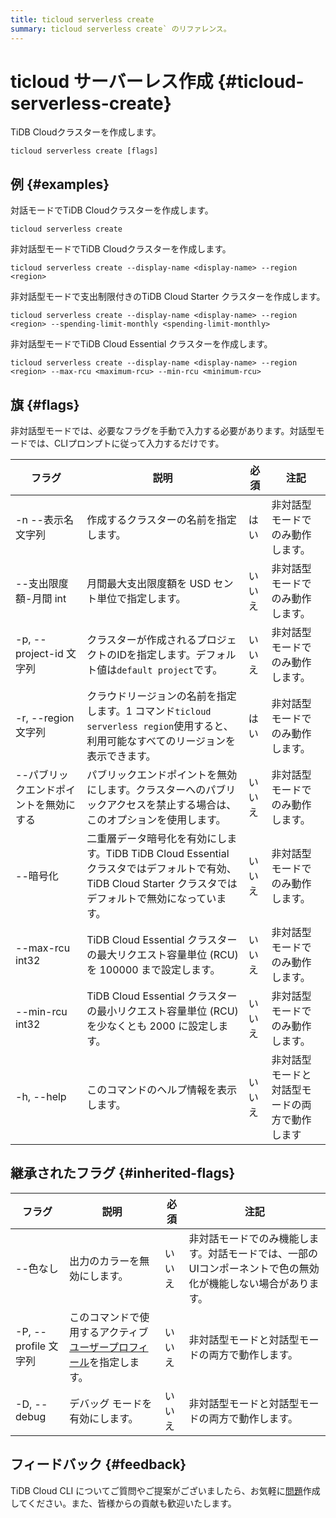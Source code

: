 ```yaml
---
title: ticloud serverless create
summary: ticloud serverless create` のリファレンス。
---
```


# ticloud サーバーレス作成 {#ticloud-serverless-create}

TiDB Cloudクラスターを作成します。

```shell
ticloud serverless create [flags]
```

## 例 {#examples}

対話モードでTiDB Cloudクラスターを作成します。

```shell
ticloud serverless create
```

非対話型モードでTiDB Cloudクラスターを作成します。

```shell
ticloud serverless create --display-name <display-name> --region <region>
```

非対話型モードで支出制限付きのTiDB Cloud Starter クラスターを作成します。

```shell
ticloud serverless create --display-name <display-name> --region <region> --spending-limit-monthly <spending-limit-monthly>
```

非対話型モードでTiDB Cloud Essential クラスターを作成します。

```shell
ticloud serverless create --display-name <display-name> --region <region> --max-rcu <maximum-rcu> --min-rcu <minimum-rcu>
```

## 旗 {#flags}

非対話型モードでは、必要なフラグを手動で入力する必要があります。対話型モードでは、CLIプロンプトに従って入力するだけです。

| フラグ                  | 説明                                                                                                   | 必須  | 注記                      |
| -------------------- | ---------------------------------------------------------------------------------------------------- | --- | ----------------------- |
| -n --表示名文字列          | 作成するクラスターの名前を指定します。                                                                                  | はい  | 非対話型モードでのみ動作します。        |
| --支出限度額-月間 int       | 月間最大支出限度額を USD セント単位で指定します。                                                                          | いいえ | 非対話型モードでのみ動作します。        |
| -p, --project-id 文字列 | クラスターが作成されるプロジェクトのIDを指定します。デフォルト値は`default project`です。                                               | いいえ | 非対話型モードでのみ動作します。        |
| -r, --region 文字列     | クラウドリージョンの名前を指定します。1 コマンド`ticloud serverless region`使用すると、利用可能なすべてのリージョンを表示できます。                     | はい  | 非対話型モードでのみ動作します。        |
| --パブリックエンドポイントを無効にする | パブリックエンドポイントを無効にします。クラスターへのパブリックアクセスを禁止する場合は、このオプションを使用します。                                          | いいえ | 非対話型モードでのみ動作します。        |
| --暗号化                | 二重層データ暗号化を有効にします。TiDB TiDB Cloud Essential クラスタではデフォルトで有効、 TiDB Cloud Starter クラスタではデフォルトで無効になっています。 | いいえ | 非対話型モードでのみ動作します。        |
| --max-rcu int32      | TiDB Cloud Essential クラスターの最大リクエスト容量単位 (RCU) を 100000 まで設定します。                                       | いいえ | 非対話型モードでのみ動作します。        |
| --min-rcu int32      | TiDB Cloud Essential クラスターの最小リクエスト容量単位 (RCU) を少なくとも 2000 に設定します。                                     | いいえ | 非対話型モードでのみ動作します。        |
| -h, --help           | このコマンドのヘルプ情報を表示します。                                                                                  | いいえ | 非対話型モードと対話型モードの両方で動作します |

## 継承されたフラグ {#inherited-flags}

| フラグ               | 説明                                                                             | 必須  | 注記                                                      |
| ----------------- | ------------------------------------------------------------------------------ | --- | ------------------------------------------------------- |
| --色なし             | 出力のカラーを無効にします。                                                                 | いいえ | 非対話モードでのみ機能します。対話モードでは、一部のUIコンポーネントで色の無効化が機能しない場合があります。 |
| -P, --profile 文字列 | このコマンドで使用するアクティブ[ユーザープロフィール](/tidb-cloud/cli-reference.md#user-profile)を指定します。 | いいえ | 非対話型モードと対話型モードの両方で動作します。                                |
| -D, --debug       | デバッグ モードを有効にします。                                                               | いいえ | 非対話型モードと対話型モードの両方で動作します。                                |

## フィードバック {#feedback}

TiDB Cloud CLI についてご質問やご提案がございましたら、お気軽に[問題](https://github.com/tidbcloud/tidbcloud-cli/issues/new/choose)作成してください。また、皆様からの貢献も歓迎いたします。
